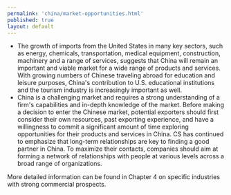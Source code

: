```yaml
---
permalink: 'china/market-opportunities.html'
published: true
layout: default
---
```

* The growth of imports from the United States in many key sectors, such as energy, chemicals, transportation, medical equipment, construction, machinery and a range of services, suggests that China will remain an important and viable market for a wide range of products and services. With growing numbers of Chinese traveling abroad for education and leisure purposes, China's contribution to U.S. educational institutions and the tourism industry is increasingly important as well.
* China is a challenging market and requires a strong understanding of a firm's capabilities and in-depth knowledge of the market. Before making a decision to enter the Chinese market, potential exporters should first consider their own resources, past exporting experience, and have a willingness to commit a significant amount of time exploring opportunities for their products and services in China. CS has continued to emphasize that long-term relationships are key to finding a good partner in China. To maximize their contacts, companies should aim at forming a network of relationships with people at various levels across a broad range of organizations.

More detailed information can be found in Chapter 4 on specific industries with strong commercial prospects.

